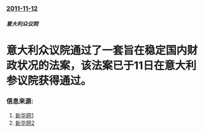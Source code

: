 ### [2011-11-12](/news/2011/11/12/index.md)

##### 意大利众议院
#  意大利众议院通过了一套旨在稳定国内财政状况的法案，该法案已于11日在意大利参议院获得通过。




### 信息来源:

1. [新华网1](http://news.xinhuanet.com/world/2011-11/13/c_122271131.htm)
2. [新华网2](http://news.xinhuanet.com/world/2011-11/12/c_122270743.htm)

